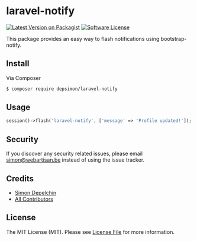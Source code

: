 # laravel-notify

[![Latest Version on Packagist][ico-version]][link-packagist]
[![Software License][ico-license]](LICENSE.md)

This package provides an easy way to flash notifications using bootstrap-notify.

## Install

Via Composer

``` bash
$ composer require depsimon/laravel-notify
```

## Usage

``` php
session()->flash('laravel-notify', ['message' => 'Profile updated!']);
```

## Security

If you discover any security related issues, please email simon@webartisan.be instead of using the issue tracker.

## Credits

- [Simon Depelchin][link-author]
- [All Contributors][link-contributors]

## License

The MIT License (MIT). Please see [License File](LICENSE.md) for more information.

[ico-version]: https://img.shields.io/packagist/v/depsimon/laravel-notify.svg?style=flat-square
[ico-license]: https://img.shields.io/badge/license-MIT-brightgreen.svg?style=flat-square

[link-packagist]: https://packagist.org/packages/depsimon/laravel-notify
[link-travis]: https://travis-ci.org/depsimon/laravel-notify
[link-scrutinizer]: https://scrutinizer-ci.com/g/depsimon/laravel-notify/code-structure
[link-code-quality]: https://scrutinizer-ci.com/g/depsimon/laravel-notify
[link-downloads]: https://packagist.org/packages/depsimon/laravel-notify
[link-author]: https://github.com/depsimon
[link-contributors]: ../../contributors

